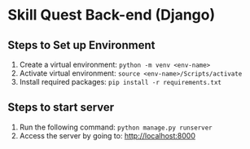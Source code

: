 # Skill Quest Back-end (Django)

## Steps to Set up Environment

1. Create a virtual environment: `python -m venv <env-name>`
2. Activate virtual environment: `source <env-name>/Scripts/activate`
3. Install required packages: `pip install -r requirements.txt`

## Steps to start server

1. Run the following command: `python manage.py runserver`
2. Access the server by going to: [http://localhost:8000](http://localhost:8000)